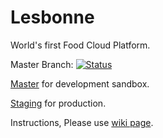 # Lesbonne 
World's first Food Cloud Platform.

Master Branch: [![Status](https://circleci.com/gh/Yuchengw/Lesbonne.svg?style=shield&circle-token=9ff556dd8b3a95262efeb7e0d43003caf341055a)](https://circleci.com/gh/Yuchengw/Lesbonne)

[Master](https://github.com/Yuchengw/Lesbonne) for development sandbox.

[Staging](https://github.com/Yuchengw/Lesbonne/tree/staging) for production.

Instructions, Please use [wiki page](https://github.com/Yuchengw/Lesbonne/wiki).
